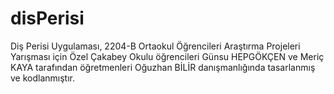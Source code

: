 # disPerisi
Diş Perisi Uygulaması, 2204-B Ortaokul Öğrencileri Araştırma Projeleri Yarışması için Özel Çakabey Okulu öğrencileri Günsu HEPGÖKÇEN ve Meriç KAYA tarafından öğretmenleri Oğuzhan BİLİR danışmanlığında tasarlanmış ve kodlanmıştır.
